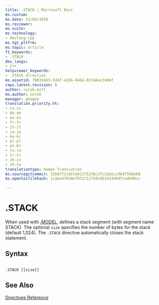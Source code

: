 ```yaml
---
title: .STACK | Microsoft Docs
ms.custom: 
ms.date: 11/04/2016
ms.reviewer: 
ms.suite: 
ms.technology:
- devlang-cpp
ms.tgt_pltfrm: 
ms.topic: article
f1_keywords:
- .STACK
dev_langs:
- C++
helpviewer_keywords:
- .STACK directive
ms.assetid: 70019463-5d4f-41b6-8464-023a8ac2466f
caps.latest.revision: 6
author: corob-msft
ms.author: corob
manager: ghogen
translation.priority.ht:
- cs-cz
- de-de
- es-es
- fr-fr
- it-it
- ja-jp
- ko-kr
- pl-pl
- pt-br
- ru-ru
- tr-tr
- zh-cn
- zh-tw
translationtype: Human Translation
ms.sourcegitcommit: 3168772cbb7e8127523bc2fc2da5cc9b4f59beb8
ms.openlocfilehash: 1caba47634ef93171175914b1543e69fca4b90cc

---
```

# .STACK
When used with [.MODEL](../../assembler/masm/dot-model.md), defines a stack segment (with segment name STACK). The optional `size` specifies the number of bytes for the stack (default 1,024). The `.STACK` directive automatically closes the stack statement.  
  
## Syntax  
  
```  
  
.STACK [[size]]  
```  
  
## See Also  
 [Directives Reference](../../assembler/masm/directives-reference.md)


<!--HONumber=Jan17_HO1-->


